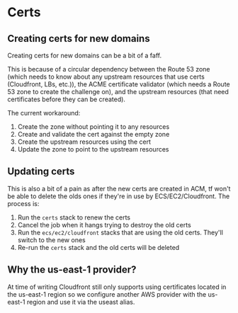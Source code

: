 # Certs

## Creating certs for new domains

Creating certs for new domains can be a bit of a faff.

This is because of a circular dependency between the Route 53 zone (which needs to know about any upstream resources
that use certs (Cloudfront, LBs, etc.)), the ACME certificate validator (which needs a Route 53 zone to create the
challenge on), and the upstream resources (that need certificates before they can be created).

The current workaround:

1. Create the zone without pointing it to any resources
1. Create and validate the cert against the empty zone
1. Create the upstream resources using the cert
1. Update the zone to point to the upstream resources

## Updating certs

This is also a bit of a pain as after the new certs are created in ACM, tf won't be able to delete the olds ones if
they're in use by ECS/EC2/Cloudfront. The process is:

1. Run the `certs` stack to renew the certs
2. Cancel the job when it hangs trying to destroy the old certs
3. Run the `ecs/ec2/cloudfront` stacks that are using the old certs. They'll switch to the new ones
4. Re-run the `certs` stack and the old certs will be deleted

## Why the us-east-1 provider?

At time of writing Cloudfront still only supports using certificates located in the us-east-1 region so we configure 
another AWS provider with the us-east-1 region and use it via the useast alias.

